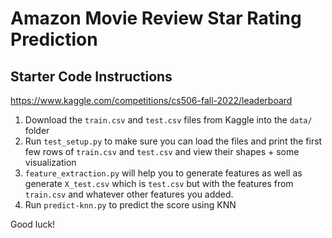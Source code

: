 # Amazon Movie Review Star Rating Prediction

## Starter Code Instructions
https://www.kaggle.com/competitions/cs506-fall-2022/leaderboard

1. Download the `train.csv` and `test.csv` files from Kaggle into the `data/` folder
2. Run `test_setup.py` to make sure you can load the files and print the first few rows of `train.csv` and `test.csv` and view their shapes + some visualization
3. `feature_extraction.py` will help you to generate features as well as generate `X_test.csv` which is `test.csv` but with the features from `train.csv` and whatever other features you added.
4. Run `predict-knn.py` to predict the score using KNN

Good luck!
